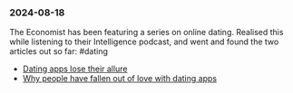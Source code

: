 ### 2024-08-18

The Economist has been featuring a series on online dating. Realised this while listening to their Intelligence podcast, and went and found the two articles out so far: #dating
* [Dating apps lose their allure](https://www.economist.com/catch-up-harris-and-walz-kick-off-campaign-anti-racism-protests-in-britain/2024/08/06/dating-apps-lose-their-allure)
* [Why people have fallen out of love with dating apps](https://www.economist.com/business/2024/08/08/why-people-have-fallen-out-of-love-with-dating-apps)


